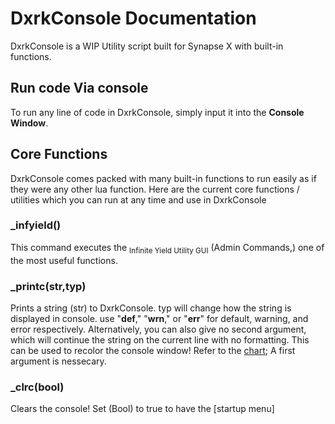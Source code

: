 # DxrkConsole Documentation
DxrkConsole is a WIP Utility script built for Synapse X with built-in functions.


## Run code Via console
To run any line of code in DxrkConsole, simply input it into the **Console Window**.


## Core Functions
DxrkConsole comes packed with many built-in functions to run easily as if they were any other lua function.
Here are the current core functions / utilities which you can run at any time and use in DxrkConsole

### _infyield()
This command executes the <sub>Infinite Yield Utility GUI</sub> (Admin Commands,) one of the most useful functions.

### _printc(str,typ)
Prints a string (str) to DxrkConsole. typ will change
how the string is displayed in console. use "**def**," "**wrn**," or "**err**" for default, warning, and error respectively.
Alternatively, you can also give no second argument, which will continue the string on the current line with no formatting. This can be used to recolor the console window! Refer to the [chart](https://user-images.githubusercontent.com/64674644/169839016-5995ebb3-9810-48c1-a404-5ffb001a634f.png);
A first argument is nessecary.

### _clrc(bool)
Clears the console! Set (Bool) to true to have the [startup menu]

